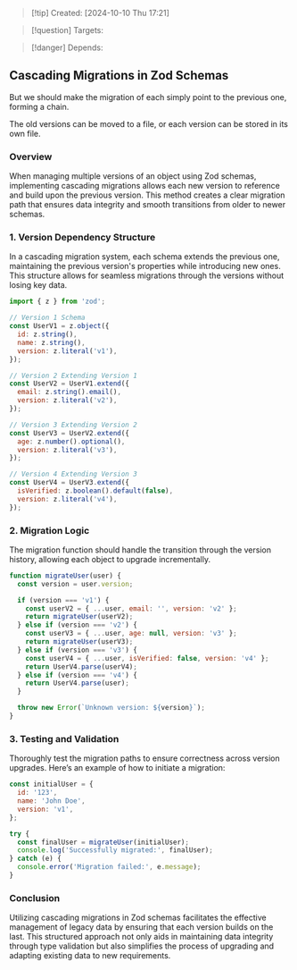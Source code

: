 
>[!tip] Created: [2024-10-10 Thu 17:21]

>[!question] Targets: 

>[!danger] Depends: 

## Cascading Migrations in Zod Schemas

But we should make the migration of each simply point to the previous one, forming a chain.

The old versions can be moved to a file, or each version can be stored in its own file.

### Overview
When managing multiple versions of an object using Zod schemas, implementing cascading migrations allows each new version to reference and build upon the previous version. This method creates a clear migration path that ensures data integrity and smooth transitions from older to newer schemas.

### 1. Version Dependency Structure
In a cascading migration system, each schema extends the previous one, maintaining the previous version's properties while introducing new ones. This structure allows for seamless migrations through the versions without losing key data.

```javascript
import { z } from 'zod';

// Version 1 Schema
const UserV1 = z.object({
  id: z.string(),
  name: z.string(),
  version: z.literal('v1'),
});

// Version 2 Extending Version 1
const UserV2 = UserV1.extend({
  email: z.string().email(),
  version: z.literal('v2'),
});

// Version 3 Extending Version 2
const UserV3 = UserV2.extend({
  age: z.number().optional(),
  version: z.literal('v3'),
});

// Version 4 Extending Version 3
const UserV4 = UserV3.extend({
  isVerified: z.boolean().default(false),
  version: z.literal('v4'),
});
```

### 2. Migration Logic
The migration function should handle the transition through the version history, allowing each object to upgrade incrementally.

```javascript
function migrateUser(user) {
  const version = user.version;

  if (version === 'v1') {
    const userV2 = { ...user, email: '', version: 'v2' };
    return migrateUser(userV2);
  } else if (version === 'v2') {
    const userV3 = { ...user, age: null, version: 'v3' };
    return migrateUser(userV3);
  } else if (version === 'v3') {
    const userV4 = { ...user, isVerified: false, version: 'v4' };
    return UserV4.parse(userV4);
  } else if (version === 'v4') {
    return UserV4.parse(user);
  }

  throw new Error(`Unknown version: ${version}`);
}
```

### 3. Testing and Validation
Thoroughly test the migration paths to ensure correctness across version upgrades. Here’s an example of how to initiate a migration:

```javascript
const initialUser = {
  id: '123',
  name: 'John Doe',
  version: 'v1',
};

try {
  const finalUser = migrateUser(initialUser);
  console.log('Successfully migrated:', finalUser);
} catch (e) {
  console.error('Migration failed:', e.message);
}
```

### Conclusion
Utilizing cascading migrations in Zod schemas facilitates the effective management of legacy data by ensuring that each version builds on the last. This structured approach not only aids in maintaining data integrity through type validation but also simplifies the process of upgrading and adapting existing data to new requirements.